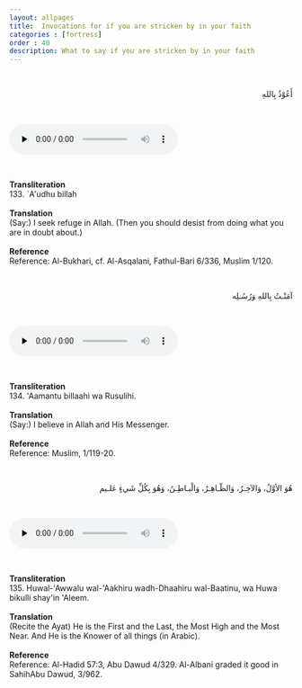 ```yaml
---
layout: allpages
title:  Invocations for if you are stricken by in your faith
categories : [fortress]
order : 40
description: What to say if you are stricken by in your faith
---
```

&nbsp;
<div class="arabictext" dir="RTL">

أَعُوْذُ بِاللهِ

</div>

&nbsp;


<audio controls  preload="none">
  <source src="{{ site.baseurl }}/audio/fortress/133.mp3" type="audio/mpeg">
Your browser does not support the audio element.
</audio>

&nbsp;

<div class="duaextra" tabindex="0"> <div onclick = "void(0)"><strong>Transliteration</strong></div> <div class="extra">
133. `A'udhu billah

</div> </div> &nbsp; <div class="duaextra" tabindex="0"> <div onclick = "void(0)"><strong>Translation</strong></div> <div class="extra">
(Say:) I seek refuge in Allah. (Then you should desist from doing what you are in doubt about.)

</div> </div> &nbsp; <div class="duaextra" tabindex="0"> <div onclick = "void(0)"><strong>Reference</strong></div> <div class="extra">
Reference: Al-Bukhari, cf. Al-Asqalani, Fathul-Bari 6/336, Muslim 1/120.

</div> </div>

&nbsp;
<div class="arabictext" dir="RTL">

آمَنْـتُ بِاللهِ وَرُسُـلِه

</div>

&nbsp;


<audio controls  preload="none">
  <source src="{{ site.baseurl }}/audio/fortress/134.mp3" type="audio/mpeg">
Your browser does not support the audio element.
</audio>

&nbsp;

<div class="duaextra" tabindex="0"> <div onclick = "void(0)"><strong>Transliteration</strong></div> <div class="extra">
134. 'Aamantu billaahi wa Rusulihi.

</div> </div> &nbsp; <div class="duaextra" tabindex="0"> <div onclick = "void(0)"><strong>Translation</strong></div> <div class="extra">
(Say:) I believe in Allah and His Messenger.

</div> </div> &nbsp; <div class="duaextra" tabindex="0"> <div onclick = "void(0)"><strong>Reference</strong></div> <div class="extra">
Reference: Muslim, 1/119-20.

</div> </div>

&nbsp;
<div class="arabictext" dir="RTL">

هُوَ الأوَّلُ، وَالآخِـرُ، وَالظّـاهِـرُ، وَالْبـاطِـنُ، وَهُوَ بِكُلِّ شَيءٍ عَلـيم

</div>

&nbsp;


<audio controls  preload="none">
  <source src="{{ site.baseurl }}/audio/fortress/135.mp3" type="audio/mpeg">
Your browser does not support the audio element.
</audio>

&nbsp;

<div class="duaextra" tabindex="0"> <div onclick = "void(0)"><strong>Transliteration</strong></div> <div class="extra">
135. Huwal-'Awwalu wal-'Aakhiru wadh-Dhaahiru wal-Baatinu, wa Huwa bikulli shay'in 'Aleem.

</div> </div> &nbsp; <div class="duaextra" tabindex="0"> <div onclick = "void(0)"><strong>Translation</strong></div> <div class="extra">
(Recite the Ayat) He is the First and the Last, the Most High and the Most Near. And He is the Knower of all things (in Arabic).

</div> </div> &nbsp; <div class="duaextra" tabindex="0"> <div onclick = "void(0)"><strong>Reference</strong></div> <div class="extra">
Reference: Al-Hadid 57:3, Abu Dawud 4/329. Al-Albani graded it good in SahihAbu Dawud, 3/962.

</div> </div>
